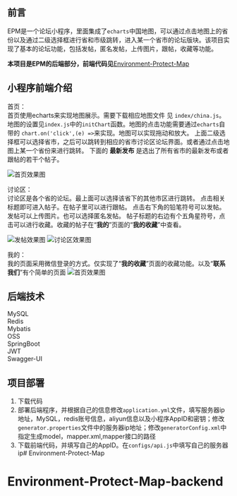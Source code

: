 ## 前言 ##
EPM是一个论坛小程序，里面集成了`echarts`中国地图，可以通过点击地图上的省份以及通过二级选择框进行省和市级跳转，进入某一个省市的论坛版块。该项目实现了基本的论坛功能，包括发帖，匿名发帖，上传图片，跟帖，收藏等功能。

**本项目是EPM的后端部分，前端代码见**[Environment-Protect-Map](https://github.com/TProgram/Environment-Protect-Map "Environment-Protect-Map")
## 小程序前端介绍 ##
首页：   
首页使用echarts来实现地图展示。需要下载相应地图文件 见
`index/china.js`。地图的设置见`index.js`中的`initChart`函数。地图的点击功能需要通过`echarts`自带的 `chart.on('click',(e) =>`来实现。地图可以实现拖动和放大。
上面二级选择框可以选择省市，之后可以跳转到相应的省市讨论区论坛界面。或者通过点击地图上某一个省份来进行跳转。
下面的 **最新发布** 是选出了所有省市的最新发布或者跟帖的若干个帖子。

![首页效果图](image/index.jpg)

讨论区：  
讨论区是各个省的论坛。最上面可以选择该省下的其他市区进行跳转。
点击相关标题即可进入帖子。在帖子里可以进行跟帖。
点击右下角的铅笔符号可以发帖。发帖可以上传图片。也可以选择匿名发帖。
帖子标题的右边有个五角星符号，点击可以进行收藏。收藏的帖子在“**我的**”页面的“**我的收藏**”中查看。

![发帖效果图](image/post.jpg)
![讨论区效果图](image/talk.jpg)

我的：  
我的页面采用微信登录的方式。仅实现了“**我的收藏**”页面的收藏功能。以及“**联系我们**”有个简单的页面
![首页效果图](image/my.jpg)

## 后端技术 ##
MySQL  
Redis  
Mybatis  
OSS  
SpringBoot  
JWT  
Swagger-UI  
## 项目部署 ##
1. 下载代码
2. 部署后端程序，并根据自己的信息修改`application.yml`文件，填写服务器ip地址，MySQL，redis账号信息，aliyun信息以及小程序AppID和密钥；修改`generator.properties`文件中的服务器ip地址；修改`generatorConfig.xml`中指定生成model，mapper.xml,mapper接口的路径
3. 下载前端代码，并填写自己的AppID。在`configs/api.js`中填写自己的服务器ip# Environment-Protect-Map
# Environment-Protect-Map-backend
